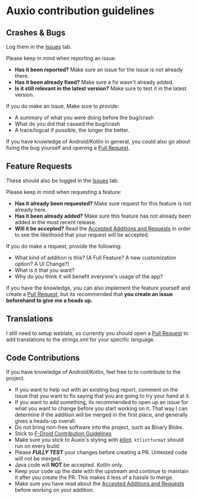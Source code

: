 # Auxio contribution guidelines

## Crashes & Bugs

Log them in the [Issues](https://github.com/OxygenCobalt/Auxio/issues) tab.

Please keep in mind when reporting an issue:
- **Has it been reported?** Make sure an issue for the issue is not already there.
- **Has it been already fixed?** Make sure a fix wasn't already added.
- **Is it still relevant in the latest version?** Make sure to test it in the latest version.

If you do make an issue, Make sure to provide:
- A summary of what you were doing before the bug/crash
- What do you did that caused the bug/crash
- A trace/logcat if possible, the longer the better.

If you have knowledge of Android/Kotlin in general, you could also go about fixing the bug yourself and opening a [Pull Request](https://github.com/OxygenCobalt/Auxio/pulls).

## Feature Requests

These should also be logged in the  [Issues](https://github.com/OxygenCobalt/Auxio/issues) tab.

Please keep in mind when requesting a feature:
- **Has it already been requested?** Make sure request for this feature is not already here.
- **Has it been already added?** Make sure this feature has not already been added in the most recent release.
- **Will it be accepted?** Read the [Accepted Additions and Requests](../info/ADDITIONS.md) in order to see the likelihood that your request will be accepted.

If you do make a request, provide the following:
- What kind of addition is this? (A Full Feature? A new customization option? A UI Change?)
- What is it that you want?
- Why do you think it will benefit everyone's usage of the app?

If you have the knowledge, you can also implement the feature yourself and create a [Pull Request](https://github.com/OxygenCobalt/Auxio/pulls), but its recommended that **you create an issue beforehand to give me a heads up.**

## Translations

I still need to setup weblate, so currently you should open a [Pull Request](https://github.com/OxygenCobalt/Auxio/pulls) to add translations to the strings.xml for your specific language.

## Code Contributions

If you have knowledge of Android/Kotlin, feel free to to contribute to the project.

- If you want to help out with an existing bug report, comment on the issue that you want to fix saying that you are going to try your hand at it.
- If you want to add something, its recommended to open up an issue for what you want to change before you start working on it. That way I can determine if the addition will be merged in the first place, and generally gives a heads-up overall.
- Do not bring non-free software into the project, such as Binary Blobs.
- Stick to [F-Droid Contribution Guidelines](https://f-droid.org/wiki/page/Inclusion_Policy)
- Make sure you stick to Auxio's styling with [ktlint](https://github.com/pinterest/ktlint). `ktlintformat` should run on every build.
- Please ***FULLY TEST*** your changes before creating a PR. Untested code will not be merged.
- Java code will **NOT** be accepted. Kotlin only.
- Keep your code up the date with the upstream and continue to maintain it after you create the PR. This makes it less of a hassle to merge.
- Make sure you have read about the [Accepted Additions and Requests](../info/ADDITIONS.md) before working on your addition.